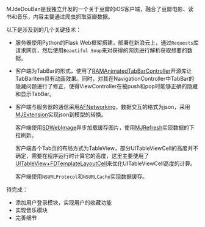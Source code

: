 MJdeDouBan是我独立开发的一个关于豆瓣的iOS客户端，融合了豆瓣电影、读书和音乐，内容主要通过爬虫抓取豆瓣数据。

以下是涉及到的几个关键技术：

- 服务器使用Python的Flask Web框架搭建，部署在新浪云上，通过`Requests`库请求网页，然后使用`Beautiful Soup`来对获得的网页进行解析获取想要的数据。
  
- 客户端为TabBar的形式，使用了[RAMAnimatedTabBarController](https://github.com/Ramotion/animated-tab-bar)开源库让TabBarItem具有动画效果。同时，对其在NavigationController中TabBar的隐藏问题进行了修正，使得ViewController在被push和pop时能够正确的隐藏和显示TabBar。
  
- 客户端与服务器的通信采用[AFNetworking](https://github.com/AFNetworking/AFNetworking)，数据交互的格式为json，采用[MJExtension](https://github.com/CoderMJLee/MJExtension)实现json到模型的转换。
  
  客户端使用[SDWebImage](https://github.com/rs/SDWebImage)异步加载缓存图片，使用[MJRefresh](https://github.com/CoderMJLee/MJRefresh)实现数据的下拉刷新。
  
  客户端各个Tab页的布局方式为TableView，部分UITableViewCell的高度并不确定，需要在程序运行时计算它的高度，这里主要使用了[UITableView+FDTemplateLayoutCell](https://github.com/forkingdog/UITableView-FDTemplateLayoutCell)来优化UITableViewCell高度的计算。
  
  客户端使用`NSURLProtocol`和`NSURLCache`实现数据缓存。

待完成：

- 添加用户登录模块，实现用户的收藏功能
- 实现音乐模块
- 完善细节